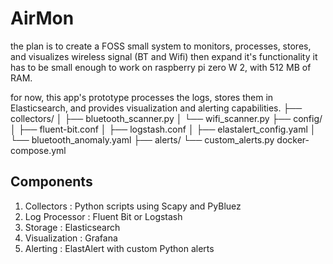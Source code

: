 # AirMon
the plan is to  create a FOSS small system to monitors, processes, stores, and visualizes wireless signal (BT and Wifi) then expand it's functionality
it has to be small enough to work on raspberry pi zero W 2, with 512 MB of RAM.

for now, this app's prototype processes the logs, stores them in Elasticsearch, and provides visualization and alerting capabilities.
├── collectors/
│   ├── bluetooth_scanner.py
│   └── wifi_scanner.py
├── config/
│   ├── fluent-bit.conf
│   ├── logstash.conf
│   ├── elastalert_config.yaml
│   └── bluetooth_anomaly.yaml
├── alerts/
    └── custom_alerts.py
docker-compose.yml

## Components
1. Collectors : Python scripts using Scapy and PyBluez
2. Log Processor : Fluent Bit or Logstash 
3. Storage : Elasticsearch
4. Visualization : Grafana
5. Alerting : ElastAlert with custom Python alerts


